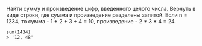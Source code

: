 Найти сумму и произведение цифр, введенного целого числа. Вернуть в виде строки, где сумма и произведение разделены запятой.
Если n = 1234, то сумма - 1 + 2 + 3 + 4 = 10, произведение - 2 * 3 * 4 = 24.

```
sum(1434)
> '12, 48'
```